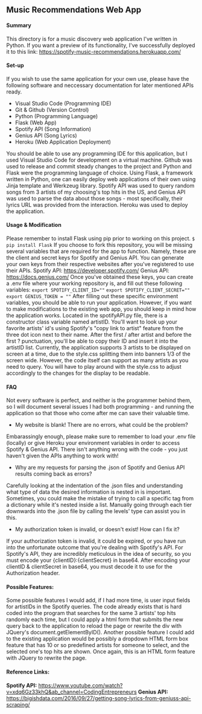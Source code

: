 ## Music Recommendations Web App
#### Summary
This directory is for a music discovery web application I've written in Python. If you want a preview of its functionality, I've successfully deployed it to this link: https://spotify-music-recommendations.herokuapp.com/
#### Set-up
If you wish to use the same application for your own use, please have the following software and neccessary documentation for later mentioned APIs ready.

 - Visual Studio Code (Programming IDE)
 - Git & Github (Version Control)
 - Python (Programming Language)
 - Flask (Web App)
 - Spotify API (Song Information)
 - Genius API (Song Lyrics)
 - Heroku (Web Application Deployment)

You should be able to use any programming IDE for this application, but I used Visual Studio Code for development on a virtual machine. Github was used to release and commit steady changes to the project and Python and Flask were the programming language of choice. Using Flask, a framework written in Python, one can easily deploy web applications of their own using Jinja template and Werkzeug library. Spotify API was used to query random songs from 3 artists of my choosing's top hits in the US, and Genius API was used to parse the data about those songs - most specifically, their lyrics URL was provided from the interaction. Heroku was used to deploy the application.

#### Usage & Modification
Please remember to install Flask using pip prior to working on this project. 
`$ pip install Flask`
If you choose to fork this repository, you will be missing several variables that are required for the app to function. Namely, these are the client and secret keys for Spotify and Genius API. You can generate your own keys from their respective websites after you've registered to use their APIs.
Spotify API: https://developer.spotify.com/
Genius API: https://docs.genius.com/
Once you've obtained these keys, you can create a .env file where your working repository is, and fill out these following variables:
`export SPOTIFY_CLIENT_ID=""`
`export SPOTIFY_CLIENT_SECRET=""`
`export GENIUS_TOKEN = ""`
After filling out these specific environment variables, you should be able to run your application. However, if you want to make modifications to the existing web app, you should keep in mind how the application works. Located in the spotifyAPI.py file, there is a constructor class variable named artistID. You'll want to look up your favorite artists' id's using Spotify's "copy link to artist" feature from the three dot icon next to their name. After the first / after artist and before the first ? punctuation, you'll be able to copy their ID and insert it into the artistID list. Currently, the application supports 3 artists to be displayed on screen at a time, due to the style.css splitting them into banners 1/3 of the screen wide. However, the code itself can support as many artists as you need to query. You will have to play around with the style.css to adjust accordingly to the changes for the display to be readable.
#### FAQ
Not every software is perfect, and neither is the programmer behind them, so I will document several issues I had both programming - and running the application so that those who come after me can save their valuable time.

- My website is blank! There are no errors, what could be the problem?

Embarassingly enough, please make sure to remember to load your .env file (locally) or give Heroku your environment variables in order to access Spotify & Genius API. There isn't anything wrong with the code - you just haven't given the APIs anything to work with!

-  Why are my requests for parsing the .json of Spotify and Genius API results coming back as errors?

Carefully looking at the indentation of the .json files and understanding what type of data the desired information is nested in is important. Sometimes, you could make the mistake of trying to call a specific tag from a dictionary while it's nested inside a list. Manually going through each tier downwards into the .json file by calling the levels' type can assist you in this.

- My authorization token is invalid, or doesn't exist! How can I fix it?

If your authorization token is invalid, it could be expired, or you have run into the unfortunate outcome that you're dealing with Spotify's API. For Spotify's API, they are incredibly meticulous in the idea of security, so you must encode your {clientID}:{clientSecret} in base64. After encoding your clientID & clientSecret in base64, you must decode it to use for the Authorization header.
#### Possible Features:
Some possible features I would add, if I had more time, is user input fields for artistIDs in the Spotify queries. The code already exists that is hard coded into the program that searches for the same 3 artists' top hits randomly each time, but I could apply a html form that submits the new query back to the application to reload the page or rewrite the div with JQuery's document.getElementByID(). Another possible feature I could add to the existing application would be possibly a dropdown HTML form box feature that has 10 or so predefined artists for someone to select, and the selected one's top hits are shown. Once again, this is an HTML form feature with JQuery to rewrite the page.

#### Reference Links:
**Spotify API:** https://www.youtube.com/watch?v=xdq6Gz33khQ&ab_channel=CodingEntrepreneurs
**Genius API:** https://bigishdata.com/2016/09/27/getting-song-lyrics-from-geniuss-api-scraping/